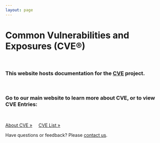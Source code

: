 ```yaml
---
layout: page
---
```


<h1 class="site-title">Common Vulnerabilities and Exposures (CVE®)</h1>
<br>
<div class="jumbotron">
  <h3>This website hosts documentation for the <a href="https://cve.mitre.org/">CVE</a> project.</h3>
  <br>
  <h3>Go to our main website to learn more about CVE, or to view CVE Entries:</h3>
  <br>
  <p><a class="btn btn-primary btn-lg" role="button" href="https://cve.mitre.org/about/index.html">About CVE »</a> &nbsp; &nbsp;     
  <a class="btn btn-primary btn-lg" role="button" href="https://cve.mitre.org/cve/">CVE List »</a></p>
</div>

<p class="lead text-center">Have questions or feedback? Please <a href="https://cve.mitre.org/about/contactus.html">contact us</a>.</p>
